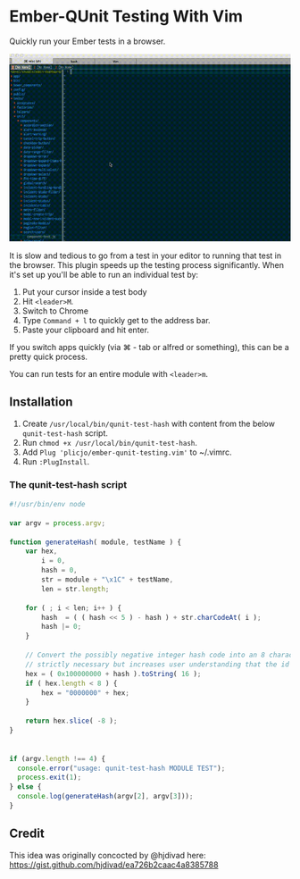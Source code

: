 # Ember-QUnit Testing With Vim

Quickly run your Ember tests in a browser.

![Screencast](https://raw.githubusercontent.com/hjdivad/hjdivad.github.io/master/screencasts/ember-cli-vim.gif)

It is slow and tedious to go from a test in your editor to running that
test in the browser.  This plugin speeds up the testing process significantly.  When it's
set up you'll be able to run an individual test by:

1. Put your cursor inside a test body
2. Hit `<leader>M`.
3. Switch to Chrome
4. Type `Command + l` to quickly get to the address bar.
4. Paste your clipboard and hit enter.

If you switch apps quickly (via ⌘ - tab or alfred or something), this can be a
pretty quick process.

You can run tests for an entire module with `<leader>m`.

## Installation

1. Create `/usr/local/bin/qunit-test-hash` with content from the below `qunit-test-hash` script.
2. Run `chmod +x /usr/local/bin/qunit-test-hash`.
3. Add `Plug 'plicjo/ember-qunit-testing.vim'` to ~/.vimrc.
4. Run `:PlugInstall`.

### The qunit-test-hash script

```js
#!/usr/bin/env node

var argv = process.argv;

function generateHash( module, testName ) {
	var hex,
		i = 0,
		hash = 0,
		str = module + "\x1C" + testName,
		len = str.length;

	for ( ; i < len; i++ ) {
		hash  = ( ( hash << 5 ) - hash ) + str.charCodeAt( i );
		hash |= 0;
	}

	// Convert the possibly negative integer hash code into an 8 character hex string, which isn't
	// strictly necessary but increases user understanding that the id is a SHA-like hash
	hex = ( 0x100000000 + hash ).toString( 16 );
	if ( hex.length < 8 ) {
		hex = "0000000" + hex;
	}

	return hex.slice( -8 );
}


if (argv.length !== 4) {
  console.error("usage: qunit-test-hash MODULE TEST");
  process.exit(1);
} else {
  console.log(generateHash(argv[2], argv[3]));
}
```

## Credit
This idea was originally concocted by @hjdivad here: https://gist.github.com/hjdivad/ea726b2caac4a8385788
